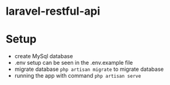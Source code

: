 # laravel-restful-api

# Setup
- create MySql database
- .env setup can be seen in the .env.example file
- migrate database `php artisan migrate` to migrate database
- running the app with command `php artisan serve`

